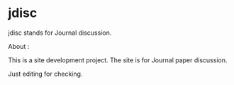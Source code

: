 jdisc
=====

jdisc stands for Journal discussion.

About : 

This is a site development project. The site is for Journal paper discussion.

Just editing for checking.

